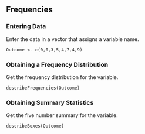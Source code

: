 
## Frequencies

### Entering Data

Enter the data in a vector that assigns a variable name.

```{r}
Outcome <- c(0,0,3,5,4,7,4,9)
```

###  Obtaining a Frequency Distribution

Get the frequency distribution for the variable.

```{r}
describeFrequencies(Outcome)
```

### Obtaining Summary Statistics

Get the five number summary for the variable.

```{r}
describeBoxes(Outcome)
```
